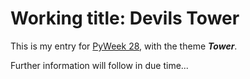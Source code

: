 # Working title: Devils Tower

This is my entry for [PyWeek 28](https://pyweek.org/28/), with the theme __*Tower*__.

Further information will follow in due time...
